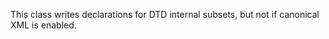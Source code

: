 This class writes <!NOTATION ...> declarations for DTD internal subsets, but not if canonical XML is enabled.